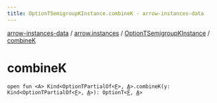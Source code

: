 ```yaml
---
title: OptionTSemigroupKInstance.combineK - arrow-instances-data
---
```


[arrow-instances-data](../../index.html) / [arrow.instances](../index.html) / [OptionTSemigroupKInstance](index.html) / [combineK](./combine-k.html)

# combineK

`open fun <A> Kind<OptionTPartialOf<`[`F`](index.html#F)`>, `[`A`](combine-k.html#A)`>.combineK(y: Kind<OptionTPartialOf<`[`F`](index.html#F)`>, `[`A`](combine-k.html#A)`>): OptionT<`[`F`](index.html#F)`, `[`A`](combine-k.html#A)`>`